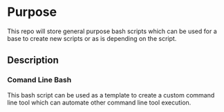 # Purpose
This repo will store general purpose bash scripts which can be used for a base
to create new scripts or as is depending on the script.

## Description

### Comand Line Bash
This bash script can be used as a template to create a custom command line tool
which can automate other command line tool execution.

